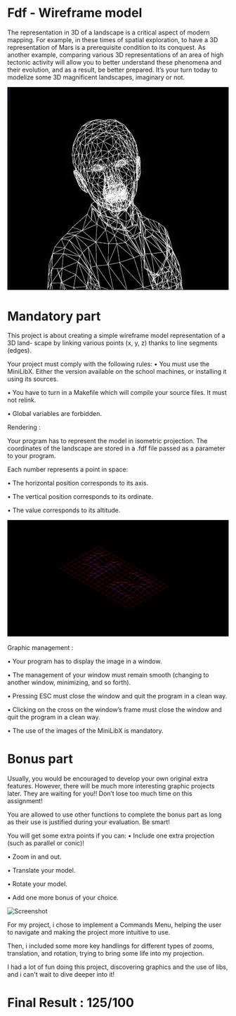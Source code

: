 # Fdf - Wireframe model

The representation in 3D of a landscape is a critical aspect of modern mapping. For example, in these times of spatial exploration, to have a 3D representation of Mars is a prerequisite condition to its conquest.
As another example, comparing various 3D representations of an area of high tectonic activity will allow you to better understand these phenomena and their evolution, and as a result, be better prepared.
It’s your turn today to modelize some 3D magnificent landscapes, imaginary or not.

![Screenshot](/img/intro.png)

# Mandatory part

This project is about creating a simple wireframe model representation of a 3D land- scape by linking various points (x, y, z) thanks to line segments (edges).

Your project must comply with the following rules:
• You must use the MiniLibX. Either the version available on the school machines, or installing it using its sources.

• You have to turn in a Makefile which will compile your source files. It must not relink.

• Global variables are forbidden.

Rendering :

Your program has to represent the model in isometric projection.
The coordinates of the landscape are stored in a .fdf file passed as a parameter to your program.

Each number represents a point in space:

• The horizontal position corresponds to its axis. 

• The vertical position corresponds to its ordinate. 

• The value corresponds to its altitude.

![Screenshot](/img/manda.png)

Graphic management :

• Your program has to display the image in a window.

• The management of your window must remain smooth (changing to another window, minimizing, and so forth).

• Pressing ESC must close the window and quit the program in a clean way.

• Clicking on the cross on the window’s frame must close the window and quit the program in a clean way.

• The use of the images of the MiniLibX is mandatory.

# Bonus part

Usually, you would be encouraged to develop your own original extra features. However, there will be much more interesting graphic projects later. They are waiting for you!! Don’t lose too much time on this assignment!

You are allowed to use other functions to complete the bonus part as long as their use is justified during your evaluation. Be smart!

You will get some extra points if you can:
• Include one extra projection (such as parallel or conic)! 

• Zoom in and out.

• Translate your model.

• Rotate your model.

• Add one more bonus of your choice.

![Screenshot](/img/bonus.png)

For my project, i chose to implement a Commands Menu, helping the user to navigate and making the project more intuitive to use.

Then, i included some more key handlings for different types of zooms, translation, and rotation, trying to bring some life into my projection.

I had a lot of fun doing this project, discovering graphics and the use of libs, and i can't wait to dive deeper into it!

# Final Result : 125/100
